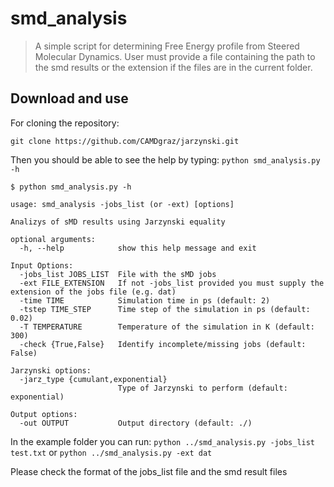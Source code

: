# smd_analysis
> A simple script for determining Free Energy profile from Steered Molecular
> Dynamics. User must provide a file containing the path to the smd results or
> the extension if the files are in the current folder.

## Download and use
For cloning the repository:
```
git clone https://github.com/CAMDgraz/jarzynski.git
```
Then you should be able to see the help by typing:
`python smd_analysis.py -h`

```
$ python smd_analysis.py -h

usage: smd_analysis -jobs_list (or -ext) [options]

Analizys of sMD results using Jarzynski equality

optional arguments:
  -h, --help            show this help message and exit

Input Options:
  -jobs_list JOBS_LIST  File with the sMD jobs
  -ext FILE_EXTENSION   If not -jobs_list provided you must supply the extension of the jobs file (e.g. dat)
  -time TIME            Simulation time in ps (default: 2)
  -tstep TIME_STEP      Time step of the simulation in ps (default: 0.02)
  -T TEMPERATURE        Temperature of the simulation in K (default: 300)
  -check {True,False}   Identify incomplete/missing jobs (default: False)

Jarzynski options:
  -jarz_type {cumulant,exponential}
                        Type of Jarzynski to perform (default: exponential)

Output options:
  -out OUTPUT           Output directory (default: ./)
```
In the example folder you can run:
`python ../smd_analysis.py -jobs_list test.txt`
or 
`python ../smd_analysis.py -ext dat`

Please check the format of the jobs_list file and the smd result files
